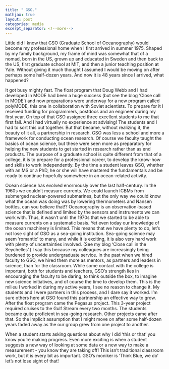 ```yaml
---
title: " GSO."
mathjax: true
layout: post
categories: media
excerpt_separator: <!--more-->
---
```


Little did I know that GSO (Graduate School of Oceanography) would become my professional home when I first arrived in summer 1975. Shaped by my family background, my frame of mind was somewhat that of a nomad, born in the US, grown up and educated in Sweden and then back to the US, first graduate school at MIT, and then a junior teaching position at Yale. Without giving it much thought I assumed I would be moving on after perhaps some half-dozen years. And now it is 48 years since I arrived, what happened? 
<!--more-->

It got busy mighty fast. The float program that Doug Webb and I had developed in MODE had been a huge success (but see the blog ‘Close call in MODE’) and now preparations were underway for a new program called polyMODE, this one in collaboration with Soviet scientists. To prepare for it I received funding for programmers, postdocs and an engineer during my first year. On top of that GSO assigned three excellent students to me that first fall. And I had virtually no experience at advising! The students and I had to sort this out together. But that became, without realizing it, the beauty of it all, a partnership in research. GSO was less a school and more a framework for conducting ocean research. Of course we faculty taught the basics of ocean science, but these were seen more as preparatory for helping the new students to get started in research rather than as end products. The purpose of a graduate school is quite different from that of a college, it is to prepare for a professional career, to develop the know-how and skills to work independently. By the time a student leaves GSO, whether with an MS or a PhD, he or she will have mastered the fundamentals and be ready to continue hopefully somewhere in an ocean-related activity. 

Ocean science has evolved enormously over the last half-century. In the 1960s we couldn’t measure currents. We could launch ICBMs from submerged nuclear-powered submarines, but the only way we could know what the ocean was doing was by lowering thermometers and Nansen bottles, can you believe that!? Oceanography is an observation-based science that is defined and limited by the sensors and instruments we can work with. Thus, it wasn’t until the 1970s that we started to be able to measure currents on a systematic basis. Yet even today our knowledge of the ocean machinery is limited. This means that we have plenty to do, let’s not lose sight of GSO as a sea-going institution. Sea-going science may seem ‘romantic’ to many, and while it is exciting, it is also very hard work with plenty of uncertainties involved. (See my blog ‘Close call in the Seychelles’.) I say this because my colleagues are increasingly being burdened to provide undergraduate service. In the past when we hired faculty to GSO, we hired them more as mentors, as partners and leaders in science, than for the classroom. While some contact with the college is important, both for students and teachers, GSO’s strength lies in encouraging the faculty to be daring, to think outside the box, to imagine new science initiatives, and of course the time to develop them. This is the milieu I worked in during my active years, I see no reason to change it. My students and I were partners in this process, and I dare say it worked. I’m sure others here at GSO found this partnership an effective way to grow. After the float program came the Pegasus project. This 3-year project required cruises to the Gulf Stream every two months. The students became quite proficient in sea-going research. Other projects came after that. So the implicit assumption that I might move on after some half-dozen years faded away as the our group grew from one project to another. 

When a student starts asking questions about why I did ‘this or that’ you know you’re making progress. Even more exciting is when a student suggests a new way of looking at some data or a new way to make a measurement - you know they are taking off! This isn’t traditional classroom work, but it is every bit as important. GSO’s moniker is ‘Think Blue, we do’ let’s not lose sight of that!  


